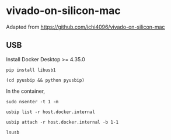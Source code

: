 # vivado-on-silicon-mac

Adapted from https://github.com/ichi4096/vivado-on-silicon-mac

## USB

Install Docker Desktop >= 4.35.0

```console
pip install libusb1
```

```console
(cd pyusbip && python pyusbip)
```

In the container,

```console
sudo nsenter -t 1 -m
```

```console
usbip list -r host.docker.internal
```

```console
usbip attach -r host.docker.internal -b 1-1
```

```console
lsusb
```